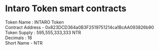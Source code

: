 # Intaro Token smart contracts

Token Name :  INTARO Token\
Contract Address - 0x823DCD364a0B3F2519751214ca1BcAA093826b90\
Token Supply : 595,555,333,333 NTR\
Decimals : 18\
Short Name - NTR